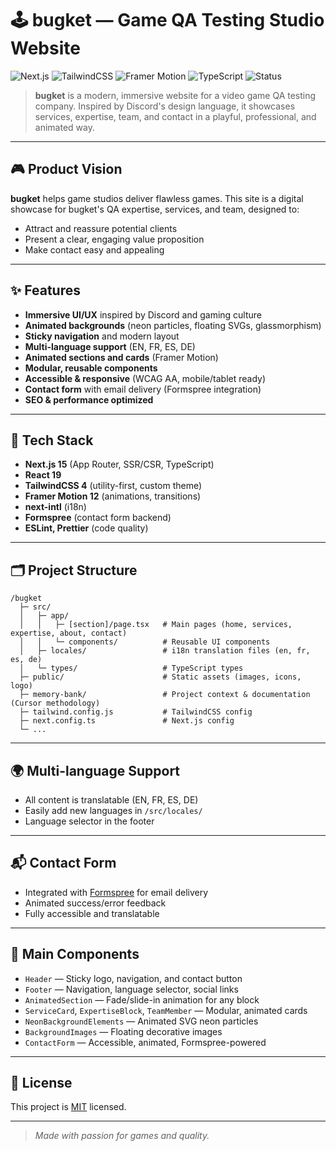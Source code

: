 # 🕹️ bugket — Game QA Testing Studio Website

![Next.js](https://img.shields.io/badge/Next.js-15.3.4-blue?logo=nextdotjs)
![TailwindCSS](https://img.shields.io/badge/TailwindCSS-4.1.10-38bdf8?logo=tailwindcss)
![Framer Motion](https://img.shields.io/badge/Framer%20Motion-12.18.1-ec4899?logo=framer)
![TypeScript](https://img.shields.io/badge/TypeScript-5.x-3178c6?logo=typescript)
![Status](https://img.shields.io/badge/status-in%20progress-blueviolet)

> **bugket** is a modern, immersive website for a video game QA testing company. Inspired by Discord's design language, it showcases services, expertise, team, and contact in a playful, professional, and animated way.

---

## 🎮 Product Vision

**bugket** helps game studios deliver flawless games. This site is a digital showcase for bugket's QA expertise, services, and team, designed to:
- Attract and reassure potential clients
- Present a clear, engaging value proposition
- Make contact easy and appealing

---

## ✨ Features

- **Immersive UI/UX** inspired by Discord and gaming culture
- **Animated backgrounds** (neon particles, floating SVGs, glassmorphism)
- **Sticky navigation** and modern layout
- **Multi-language support** (EN, FR, ES, DE)
- **Animated sections and cards** (Framer Motion)
- **Modular, reusable components**
- **Accessible & responsive** (WCAG AA, mobile/tablet ready)
- **Contact form** with email delivery (Formspree integration)
- **SEO & performance optimized**

---

## 🚀 Tech Stack

- **Next.js 15** (App Router, SSR/CSR, TypeScript)
- **React 19**
- **TailwindCSS 4** (utility-first, custom theme)
- **Framer Motion 12** (animations, transitions)
- **next-intl** (i18n)
- **Formspree** (contact form backend)
- **ESLint, Prettier** (code quality)

---

## 🗂️ Project Structure

```
/bugket
  ├─ src/
  │   ├─ app/
  │   │   ├─ [section]/page.tsx   # Main pages (home, services, expertise, about, contact)
  │   │   └─ components/          # Reusable UI components
  │   ├─ locales/                 # i18n translation files (en, fr, es, de)
  │   └─ types/                   # TypeScript types
  ├─ public/                      # Static assets (images, icons, logo)
  ├─ memory-bank/                 # Project context & documentation (Cursor methodology)
  ├─ tailwind.config.js           # TailwindCSS config
  ├─ next.config.ts               # Next.js config
  └─ ...
```

---


## 🌍 Multi-language Support

- All content is translatable (EN, FR, ES, DE)
- Easily add new languages in `/src/locales/`
- Language selector in the footer

---

## 📬 Contact Form

- Integrated with [Formspree](https://formspree.io/) for email delivery
- Animated success/error feedback
- Fully accessible and translatable

---

## 🧩 Main Components

- `Header` — Sticky logo, navigation, and contact button
- `Footer` — Navigation, language selector, social links
- `AnimatedSection` — Fade/slide-in animation for any block
- `ServiceCard`, `ExpertiseBlock`, `TeamMember` — Modular, animated cards
- `NeonBackgroundElements` — Animated SVG neon particles
- `BackgroundImages` — Floating decorative images
- `ContactForm` — Accessible, animated, Formspree-powered

---

## 📄 License

This project is [MIT](LICENSE) licensed.

---

> _Made with passion for games and quality._
